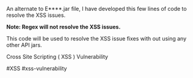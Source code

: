 An alternate to E****.jar file, I have developed this few lines of code to resolve the XSS issues. 

**Note: Regex will not resolve the XSS issues.**

This code will be used to resolve the XSS issue fixes with out using any other API jars.

Cross Site Scripting ( XSS ) Vulnerability 

#XSS #xss-vulnerability
